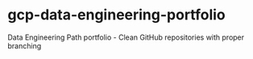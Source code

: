 # gcp-data-engineering-portfolio
Data Engineering Path portfolio - Clean GitHub repositories with proper branching
